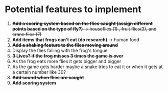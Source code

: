 # Potential features to implement

1. ~~**Add a scoring system based on the flies caught (assign different points based on the type of fly?)** -> houseflies (1) , fruit flies(3), and crane flies (7)~~
2. **Add items that frogs can't eat (do research)** ->  human food
3. ~~**Add a shaking feature to the flies moving around**~~
4. Display the flies falling with the frog's tongue
5. ~~**3 Lives? if the frog misses 3 times the game is over**~~
6. As the frog eats more flies it gets bigger and bigger 
7. As the game gets harder maybe a snake tries to eat it or when it gets at a certain number like 30?
8. ~~**Add sound when flies are caught**~~
9. ~~**Add scoring system**~~